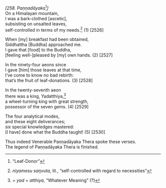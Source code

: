 *\[258. Paṇṇadāyaka*[^1]*\]*  
On a Himalayan mountain,  
I was a bark-clothed \[ascetic\],  
subsisting on unsalted leaves,  
self-controlled in terms of my needs.[^2] (1) \[2526\]

When \[my\] breakfast had been obtained,  
Siddhattha \[Buddha\] approached me.  
I gave that \[food\] to the Buddha,  
\[feeling well-\]pleased by \[my\] own hands. (2) \[2527\]

In the ninety-four aeons since  
I gave \[him\] those leaves at that time,  
I’ve come to know no bad rebirth:  
that’s the fruit of leaf-donations. (3) \[2528\]

In the twenty-seventh aeon  
there was a king, Yadatthiya,[^3]  
a wheel-turning king with great strength,  
possessor of the seven gems. (4) \[2529\]

The four analytical modes,  
and these eight deliverances;  
six special knowledges mastered:  
\[I have\] done what the Buddha taught! (5) \[2530\]

Thus indeed Venerable Paṇṇadāyaka Thera spoke these verses.  
The legend of Paṇṇadāyaka Thera is finished.

[^1]: “Leaf-Donor”

[^2]: *niyamesu saŋvuta,* lit., “self-controlled with regard to necessities”

[^3]: = *yad* + *atthiya*, “Whatever Meaning” (?)
